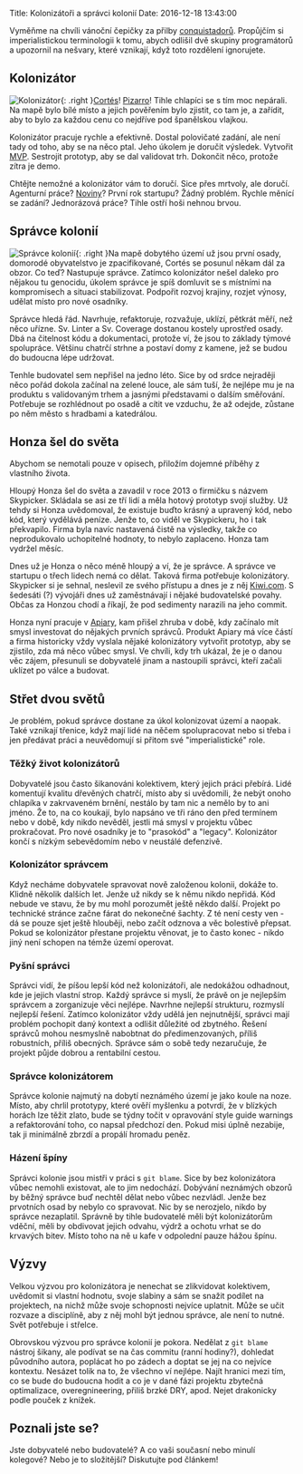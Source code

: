 Title: Kolonizátoři a správci kolonií
Date: 2016-12-18 13:43:00


Vyměňme na chvíli vánoční čepičky za přilby [conquistadorů](https://cs.wikipedia.org/wiki/Conquista). Propůjčím si imperialistickou terminologii k tomu, abych odlišil dvě skupiny programátorů a upozornil na nešvary, které vznikají, když toto rozdělení ignorujete.

## Kolonizátor

![Kolonizátor]({filename}/images/conquistador.png){: .right }[Cortés](https://cs.wikipedia.org/wiki/Hern%C3%A1n_Cort%C3%A9s)! [Pizarro](https://cs.wikipedia.org/wiki/Francisco_Pizarro)! Tihle chlapíci se s tím moc nepárali. Na mapě bylo bílé místo a jejich pověřením bylo zjistit, co tam je, a zařídit, aby to bylo za každou cenu co nejdříve pod španělskou vlajkou.

Kolonizátor pracuje rychle a efektivně. Dostal polovičaté zadání, ale není tady od toho, aby se na něco ptal. Jeho úkolem je doručit výsledek. Vytvořit [MVP](https://en.wikipedia.org/wiki/Minimum_viable_product). Sestrojit prototyp, aby se dal validovat trh. Dokončit něco, protože zítra je demo.

Chtějte nemožné a kolonizátor vám to doručí. Sice přes mrtvoly, ale doručí. Agenturní práce? [Noviny](https://www.zdrojak.cz/clanky/co-se-vyvojar-nauci-v-novinach/)? První rok startupu? Žádný problém. Rychle měnící se zadání? Jednorázová práce? Tihle ostří hoši nehnou brvou.

## Správce kolonií

![Správce kolonií]({filename}/images/governor.png){: .right }Na mapě dobytého území už jsou první osady, domorodé obyvatelstvo je zpacifikované, Cortés se posunul někam dál za obzor. Co teď? Nastupuje správce. Zatímco kolonizátor nešel daleko pro nějakou tu genocidu, úkolem správce je spíš domluvit se s místními na kompromisech a situaci stabilizovat. Podpořit rozvoj krajiny, rozjet výnosy, udělat místo pro nové osadníky.

Správce hledá řád. Navrhuje, refaktoruje, rozvažuje, uklízí, pětkrát měří, než něco uřízne. Sv. Linter a Sv. Coverage dostanou kostely uprostřed osady. Dbá na čitelnost kódu a dokumentaci, protože ví, že jsou to základy týmové spolupráce. Většinu chatrčí strhne a postaví domy z kamene, jež se budou do budoucna lépe udržovat.

Tenhle budovatel sem nepřišel na jedno léto. Sice by od srdce nejraději něco pořád dokola začínal na zelené louce, ale sám tuší, že nejlépe mu je na produktu s validovaným trhem a jasnými představami o dalším směřování. Potřebuje se rozhlédnout po osadě a cítit ve vzduchu, že až odejde, zůstane po něm město s hradbami a katedrálou.

## Honza šel do světa

Abychom se nemotali pouze v opisech, přiložím dojemné příběhy z vlastního života.

Hloupý Honza šel do světa a zavadil v roce 2013 o firmičku s názvem Skypicker. Skládala se asi ze tří lidí a měla hotový prototyp svojí služby. Už tehdy si Honza uvědomoval, že existuje buďto krásný a upravený kód, nebo kód, který vydělává peníze. Jenže to, co viděl ve Skypickeru, ho i tak překvapilo. Firma byla navíc nastavená čistě na výsledky, takže co neprodukovalo uchopitelné hodnoty, to nebylo zaplaceno. Honza tam vydržel měsíc.

Dnes už je Honza o něco méně hloupý a ví, že je správce. A správce ve startupu o třech lidech nemá co dělat. Taková firma potřebuje kolonizátory. Skypicker si je sehnal, neslevil ze svého přístupu a dnes je z něj [Kiwi.com](http://kiwi.com/). S šedesáti (?) vývojáři dnes už zaměstnávají i nějaké budovatelské povahy. Občas za Honzou chodí a říkají, že pod sedimenty narazili na jeho commit.

Honza nyní pracuje v [Apiary](https://apiary.io/), kam přišel zhruba v době, kdy začínalo mít smysl investovat do nějakých prvních správců. Produkt Apiary má více částí a firma historicky vždy vyslala nějaké kolonizátory vytvořit prototyp, aby se zjistilo, zda má něco vůbec smysl. Ve chvíli, kdy trh ukázal, že je o danou věc zájem, přesunuli se dobyvatelé jinam a nastoupili správci, kteří začali uklízet po válce a budovat.

## Střet dvou světů

Je problém, pokud správce dostane za úkol kolonizovat území a naopak. Také vznikají třenice, když mají lidé na něčem spolupracovat nebo si třeba i jen předávat práci a neuvědomují si přitom své "imperialistické" role.

### Těžký život kolonizátorů

Dobyvatelé jsou často šikanováni kolektivem, který jejich práci přebírá. Lidé komentují kvalitu dřevěných chatrčí, místo aby si uvědomili, že nebýt onoho chlapíka v zakrvaveném brnění, nestálo by tam nic a nemělo by to ani jméno. Že to, na co koukají, bylo napsáno ve tři ráno den před termínem nebo v době, kdy nikdo nevěděl, jestli má smysl v projektu vůbec prokračovat. Pro nové osadníky je to "prasokód" a "legacy". Kolonizátor končí s nízkým sebevědomím nebo v neustálé defenzivě.

### Kolonizátor správcem

Když necháme dobyvatele spravovat nově založenou kolonii, dokáže to. Klidně několik dalších let. Jenže už nikdy se k němu nikdo nepřidá. Kód nebude ve stavu, že by mu mohl porozumět ještě někdo další. Projekt po technické stránce začne fárat do nekonečné šachty. Z té není cesty ven - dá se pouze sjet ještě hlouběji, nebo začít odznova a věc bolestivě přepsat. Pokud se kolonizátor přestane projektu věnovat, je to často konec - nikdo jiný není schopen na témže území operovat.

### Pyšní správci

Správci vidí, že píšou lepší kód než kolonizátoři, ale nedokážou odhadnout, kde je jejich vlastní strop. Každý správce si myslí, že právě on je nejlepším správcem a zorganizuje věci nejlépe. Navrhne nejlepší strukturu, rozmyslí nejlepší řešení. Zatímco kolonizátor vždy udělá jen nejnutnější, správci mají problém pochopit daný kontext a odlišit důležité od zbytného. Řešení správců mohou nesmyslně nabobtnat do předimenzovaných, příliš robustních, příliš obecných. Správce sám o sobě tedy nezaručuje, že projekt půjde dobrou a rentabilní cestou.

### Správce kolonizátorem

Správce kolonie najmutý na dobytí neznámého území je jako koule na noze. Místo, aby chrlil prototypy, které ověří myšlenku a potvrdí, že v blízkých horách lze těžit zlato, bude se týdny točit v opravování style guide warnings a refaktorování toho, co napsal předchozí den. Pokud misi úplně nezabije, tak ji minimálně zbrzdí a propálí hromadu peněz.

### Házení špíny

Správci kolonie jsou mistři v práci s `git blame`. Sice by bez kolonizátora vůbec nemohli existovat, ale to jim nedochází. Dobývání neznámých obzorů by běžný správce buď nechtěl dělat nebo vůbec nezvládl. Jenže bez prvotních osad by nebylo co spravovat. Nic by se nerozjelo, nikdo by správce nezaplatil. Správně by tihle budovatelé měli být kolonizátorům vděční, měli by obdivovat jejich odvahu, výdrž a ochotu vrhat se do krvavých bitev. Místo toho na ně u kafe v odpolední pauze hážou špínu.

## Výzvy

Velkou výzvou pro kolonizátora je nenechat se zlikvidovat kolektivem, uvědomit si vlastní hodnotu, svoje slabiny a sám se snažit podílet na projektech, na nichž může svoje schopnosti nejvíce uplatnit. Může se učit rozvaze a disciplíně, aby z něj mohl být jednou správce, ale není to nutné. Svět potřebuje i střelce.

Obrovskou výzvou pro správce kolonií je pokora. Nedělat z `git blame` nástroj šikany, ale podívat se na čas commitu (ranní hodiny?), dohledat původního autora, poplácat ho po zádech a doptat se jej na co nejvíce kontextu. Nesázet tolik na to, že všechno ví nejlépe. Najít hranici mezi tím, co se bude do budoucna hodit a co je v dané fázi projektu zbytečná optimalizace, overegnineering, přiliš brzké DRY, apod. Nejet drakonicky podle pouček z knížek.

## Poznali jste se?

Jste dobyvatelé nebo budovatelé? A co vaši současní nebo minulí kolegové? Nebo je to složitější? Diskutujte pod článkem!
